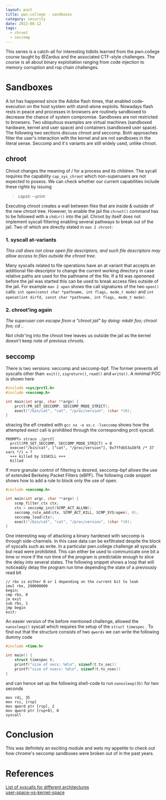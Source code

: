 ```yaml
---
layout: post
title: pwn.college - sandboxes
category: security
date: 2022-08-12
tags:
  - chroot
  - seccomp
---
```

This series is a catch-all for interesting tidbits learned from the pwn.college course taught by @Zardus and the associated CTF-style  challenges. The course is all about binary exploitation ranging from code injection to memory corruption and rop chain challenges. 
<!--more-->
# Sandboxes
A lot has happened since the Adobe flash times, that enabled code-execution on the host system with stand-alone exploits. Nowadays flash rests in peace and processes in browsers are routinely sandboxed to decrease the chance of system compromise. Sandboxes are not restricted to browsers. Two ubiquitous examples are virtual machines (sandboxed hardware, kernel and user space) and containers (sandboxed user space). 
The following two sections discuss chroot and seccomp. Both approaches filter the user's interaction with the kernel and are not sandboxes in the literal sense. Seccomp and it's variants are still widely used, unlike chroot. 

## chroot
Chroot changes the meaning of / for a process and its children. The sycall requires the capability `cap_sys_chroot` which non-superusers are not expected to posess. We can check whether our current capabilities include these rights by issuing 
> capsh --print

Executing chroot creates a wall between files that are inside & outside of  the new chroot tree. However, to enable the jail the `chroot()` command has to be followed with a `chdir()` into the jail. Chroot by itself does not implement syscall filtering enabling several pathways to break out of the jail. Two of which are directly stated in `man 2 chroot`: 
### 1. syscall at-variants
*This call does not close open file descriptors, and such file descriptors may allow access to files outside the chroot tree.*

Many syscalls related to file operations have an at variant that accepts an additional file-descriptor to change the current working directory in case relative paths are used for the pathname of the file. If a fd was openened before the jail was started this can be used to break access files outside of the jail. For example `man 2 open` shows the call signatures of the two `open()` calls: `int open(const char *pathname, int flags, mode_t mode)` and `int openat(int dirfd, const char *pathname, int flags, mode_t mode)`. 
### 2. chroot'ing again
*The superuser can escape from a "chroot jail" by doing: mkdir foo; chroot foo; cd ..*

Not chdir'ing into the chroot tree leaves us outside the jail as the kernel doesn't keep note of previous chroots. 

## seccomp
There is two versions: seccomp and seccomp-bpf. The former prevents all syscalls other than: `exit()`, `sigreturn()`, `read()` and `write()`. A minimal POC is shown here
```Cpp
#include <sys/prctl.h>
#include <seccomp.h>

int main(int argc, char **argv) {
	prctl(PR_SET_SECCOMP, SECCOMP_MODE_STRICT);
	execl("/bin/cat", "cat", "/proc/version", (char *)0);
}
```
stracing the elf created with `gcc xx -o xx.c -lseccomp` shows how the attempted execl call is prohibted through the corresponding prctl syscall. 

```
PROMPT> strace ./prctl
  prctl(PR_SET_SECCOMP, SECCOMP_MODE_STRICT) = 0
  execve("/bin/cat", ["cat", "/proc/version"], 0x7ffdb53a38f8 /* 37 vars */) = ?
  +++ killed by SIGKILL +++
  Killed
```

If more granular control of filtering is desired, seccomp-bpf allows the use of extended Berkeley Packet Filters (eBPF). The following code snippet shows how to add a rule to block only the use of open.

```Cpp
#include <seccomp.h>

int main(int argc, char **argv) {
	scmp_filter_ctx ctx;
	ctx = seccomp_init(SCMP_ACT_ALLOW);
	seccomp_rule_add(ctx, SCMP_ACT_KILL, SCMP_SYS(open), 0);
	seccomp_load(ctx);
	execl("/bin/cat", "cat", "/proc/version", (char *)0);
}
```

One interesting way of attacking a binary hardened with seccomp is through side-channels. In this case data can be exfiltrated despite the block of syscalls such as write. In a particular pwn.college challenge all syscalls but read were prohibited. This can either be used to communicate one bit a time or more if the run time of the program is predictable enough to slice the delay into several states. The following snippet shows a loop that will noticeably delay the program run time depending the state of a previously read bit

```
// rbx is either 0 or 1 depending on the current bit to leak
imul rbx, 200000000
begin:
cmp rbx, 0
je exit
sub rbx, 1
jmp begin
exit:  
```

An easier version of the before mentioned challenge, allowed the `nanosleep()` syscall which requires the setup of the `struct timespec` . To find out that the structure consists of two `qwords` we can write the following dummy code
```Cpp
#include <time.h>

int main() {
	struct timespec t;
	printf("size of secs: %d\n", sizeof(t.tv_sec))
	printf("size of nsecs: %d\n", sizeof(t.tv_nsec))
}
```

and can hence set up the following shell-code to run `nanosleep(35)` for two seconds

```
mov rdi, 35
mov rsi, [rsp]
mov qword ptr [rsp], 2
mov qword ptr [rsp+8], 0
syscall
```
# Conclusion
This was definitely an exciting module and wets my appetite to check out how chrome's seccomp sandboxes were broken out of in the past years. 

# References
[List of syscalls for different architectures](https://syscall.sh) <br />
[user-space-vs-kernel-space](https://www.redhat.com/en/blog/architecting-containers-part-1-why-understanding-user-space-vs-kernel-space-matters)


